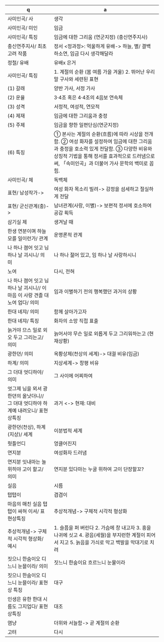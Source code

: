  q  | a
--- | ---
사미인곡/ 사		| 생각
사미인곡/ 미인		| 임금
사미인곡/ 특징		| 임금에 대한 그리움 (연군지정) (충신연주지사)
충신연주지사/ 최초 고려 작품		| 정서 <정과정>: 억울하게 유배-> 하늘, 별/ 결백 하소연, 임금 다시 생각해달라
정철/ 유배		| 유배x 은거
사미인곡/ 특징		| 1. 계절의 순환 (봄 여름 가을 겨울) 2. 뛰어난 우리말 구사와 세련된 표현
(1) 갈래		| 양반 가사, 서정 가사
(2) 운율		| 3·4조 혹은 4·4조의 4음보 연속체
(3) 성격		| 서정적, 여성적, 연모적
(4) 제재		| 임금에 대한 그리움과 충정
(5) 주제		| 임금을 향한 일편단심(연군지정)
(6) 특징		| ① 본사는 계절의 순환(흐름)에 따라 시상을 전개함. ② 여성 화자를 설정하여 임금에 대한 그리움과 충정을 호소력 있게 전달함. ③ 다양한 비유와 상징적 기법을 통해 정서를 효과적으로 드러냄으로써, 「속미인곡」과 더불어 가사 문학의 백미로 꼽힘.
사미인곡/ 체		| 독백체
표현/ 남성작가->		| 여성 화자 목소리 빌려-> 감정을 섬세하고 절실하게 전달
표현/ 군신관계(충)->		| 남녀관계(사랑, 이별)-> 보편적 정서에 호소하여 공감 획득
삼기실 제		| 생겨날 때
한생 연분이며 하늘 모를 일이런가/ 관계		| 운명론적 관계
나 하나 졈어 잇고 님 하나 날 괴시니/ 의미		| 나 하나 젊어 있고, 임 하나 날 사랑하시니
노여		| 다시, 전혀
나 하나 졈어 잇고 님 하나 날 괴시니// 이 마음 이 사랑 견졸 대 노여 업다/ 의미		| 임과 이별하기 전의 행복했던 과거의 상황
한대 녜쟈/ 의미		| 함께 살아가고자
한대 녜쟈/ 특징		| 화자의 소망 직접 표출
늙거야 므스 일로 외오 두고 그리는고/ 의미		| 늙어서야 무슨 일로 외롭게 두고 그리워하는고 (현재상황)
광한뎐/ 의미		| 옥황상제(천상의 세계)-> 대궐 비유(임금)
하계/ 의미		| 지상세계-> 창평 비유
그 더대 엇디하야/ 의미		| 그 사이에 어찌하여
엇그제 님을 뫼셔 광한뎐의 올낫더니// 그 뎌대 엇디하야 하계예 내려오니/ 표현상특징		| 과거 <-> 현재: 대비
광한뎐(천상), 하계(지상)/ 세계		| 이분법적 세계
헛틀언디		| 엉클어진지
연지분		| 여성화자 드러냄
연지분 잇내마는 눌 위히야 고이 할고/ 의미		| 연지분 있다마는 누굴 위하여 고이 단장할꼬?
실음		| 시름
텹텹이		| 겹겹이
마음의 매친 실음 텹텹이 싸혀 이셔/ 표현상특징		| 추상적개념-> 구체적 시각적 형상화
추상적개념-> 구체적 시각적 형상화/ 예시		| 1. 슬픔을 퍼 버린다 2. 가슴에 창 내고자 3. 흥을 나귀에 싯고 4. 광음(세월)을 부지런한 계절이 피어서 지고 5. 늙음을 가싀로 막고 백발을 막대기로 치려
짓으니 한숨이오 디느니 눈믈이라/ 의미		| 짓느니 한숨이요 흐르느니 눈물이라
짓으니 한숨이오 디느니 눈믈이라/ 표현상 특징		| 대구
인생은 유한 한대 시름도 그지업다/ 표현상특징		| 대조
염냥		| 더위와 서늘함-> 곧 계절의 순환
고텨		| 다시
